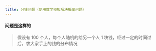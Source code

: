 ```yaml
---
title: 分钱问题（使用数学模拟解决概率问题）
---
```


#### 问题是这样的

> 假设有 100 个人，每个人随机的给另一个人 1 块钱，经过一定的时间过后，求大家手上的钱的分布情况
